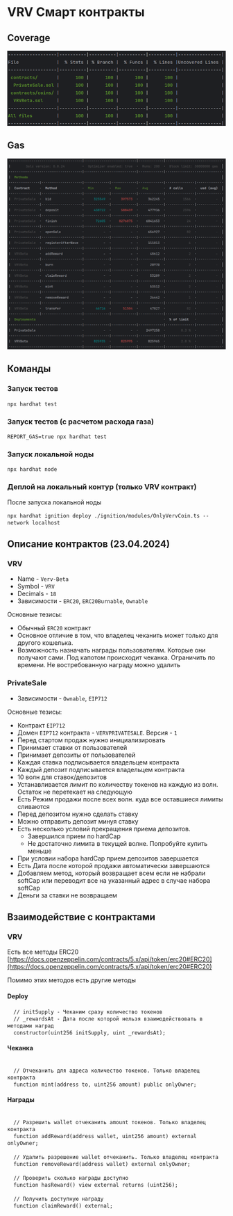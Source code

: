 # VRV Смарт контракты

## Coverage

![Coverage](./docs/coverage.png)

## Gas

![Gas](./docs/gas.png)

## Команды

### Запуск тестов

```shell
npx hardhat test
```

### Запуск тестов (с расчетом расхода газа)

```shell
REPORT_GAS=true npx hardhat test
```

### Запуск локальной ноды

```shell
npx hardhat node
```

### Деплой на локальный контур (только VRV контракт)

После запуска локальной ноды

```shell
npx hardhat ignition deploy ./ignition/modules/OnlyVervCoin.ts --network localhost
```

## Описание контрактов (23.04.2024)

### VRV

- Name - `Verv-Beta`
- Symbol - `VRV`
- Decimals - `18`
- Зависимости - `ERC20`, `ERC20Burnable`, `Ownable`

Основные тезисы:
- Обычный `ERC20` контракт
- Основное отличие в том, что владелец чеканить может только для другого кошелька.
- Возможность назначать награды пользователям. Которые они получают сами. Под капотом происходит чеканка. Ограничить 
  по времени. Не востребованную награду можно удалить 

### PrivateSale

- Зависимости - `Ownable`, `EIP712`

Основные тезисы:
- Контракт `EIP712`
- Домен `EIP712` контракта - `VERVPRIVATESALE`. Версия - `1`
- Перед стартом продаж нужно инициализировать
- Принимает ставки от пользователей
- Принимает депозиты от пользователей
- Каждая ставка подписывается владельцем контракта
- Каждый депозит подписывается владельцем контракта
- 10 волн для ставок/депозитов
- Устанавливается лимит по количеству токенов на каждую из волн. Остаток не перетекает на следующую
- Есть Режим продажи после всех волн. куда все оставшиеся лимиты сливаются
- Перед депозитом нужно сделать ставку
- Можно отправить депозит минуя ставку
- Есть несколько условий прекращения приема депозитов.
  - Завершился прием по hardCap
  - Не достаточно лимита в текущей волне. Попробуйте купить меньше
- При условии набора hardCap прием депозитов завершается
- Есть Дата после которой продажи автоматически завершаются
- Добавляем метод, который возвращает всем если не набрали softCap или переводит все на указанный адрес в случае 
  набора softCap
- Деньги за ставки не возвращаем


## Взаимодействие с контрактами

### VRV

Есть все методы ERC20
[https://docs.openzeppelin.com/contracts/5.x/api/token/erc20#ERC20](https://docs.openzeppelin.com/contracts/5.x/api/token/erc20#ERC20)

Помимо этих методов есть другие методы

#### Deploy

```solidity
  // initSupply - Чеканим сразу количество токенов
  // _rewardsAt - Дата после которой нельзя взаимодействовать в методами наград
  constructor(uint256 initSupply, uint _rewardsAt);
```

#### Чеканка

```solidity

  // Отчеканить для адреса количество токенов. Только владелец контракта
  function mint(address to, uint256 amount) public onlyOwner;
```

#### Награды

```solidity

  // Разрешить wallet отчеканить amount токенов. Только владелец контракта
  function addReward(address wallet, uint256 amount) external onlyOwner;

  // Удалить разрешение wallet отчеканить. Только владелец контракта
  function removeReward(address wallet) external onlyOwner;

  // Проверить сколько награды доступно
  function hasReward() view external returns (uint256);
  
  // Получить доступную награду
  function claimReward() external;
```
 

